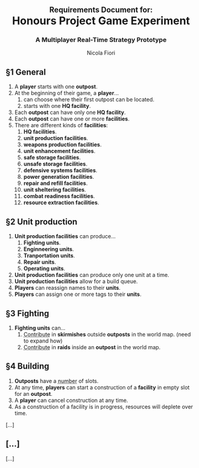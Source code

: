 <center>

# <small><small>Requirements Document for:</small></small><br> Honours Project Game Experiment

### A Multiplayer Real-Time Strategy Prototype

Nicola Fiori

</center>

## §1 General

1. A **player** starts with one **outpost**.
2. At the beginning of their game, a **player**...
    1. can choose where their first outpost can be located.
    2. starts with one **HQ facility**.
3. Each **outpost** can have only one **HQ facility**.
4. Each **outpost** can have one or more **facilities**.
5. There are different kinds of **facilities**:
    1. **HQ facilities**.
    2. **unit production facilities**.
    3. **weapons production facilities**.
    4. **unit enhancement facilities**.
    5. **safe storage facilities**.
    6. **unsafe storage facilities**.
    7. **defensive systems facilities**.
    8. **power generation facilities**.
    9. **repair and refill facilities**.
    10. **unit sheltering facilities**.
    11. **combat readiness facilities**.
    12. **resource extraction facilities**.

## §2 Unit production

1. **Unit production facilities** can produce...
    1. **Fighting units**.
    2. **Enginneering units**.
    3. **Tranportation units**.
    3. **Repair units**.
    4. **Operating units**.
2. **Unit production facilities** can produce only one unit at a time.
3. **Unit production facilities** allow for a build queue.
4. **Players** can reassign names to their **units**.
5. **Players** can assign one or more tags to their **units**.

## §3 Fighting

1. **Fighting units** can...
    1. <abbr title="Neet do expand how">Contribute</abbr> in **skirmishes** outside **outposts** in the world map. (need to expand how)
    2. <abbr title="Neet do expand how">Contribute</abbr> in **raids** inside an **outpost** in the world map. 

## §4 Building

1. **Outposts** have a <abbr title="criteria to be defined">number</abbr> of slots.
2. At any time, **players** can start a construction of a **facility** in empty slot for an **outpost**.
3. A **player** can cancel construction at any time.
4. As a construction of a facility is in progress, resources will deplete over time.

[...]

## [...]

[...]